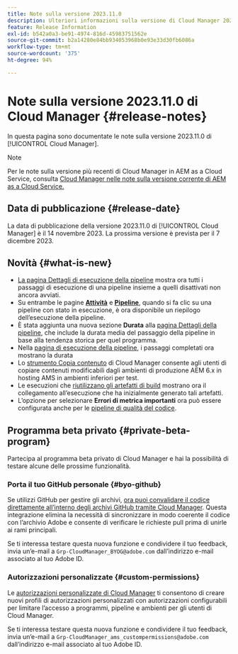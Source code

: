 ```yaml
---
title: Note sulla versione 2023.11.0
description: Ulteriori informazioni sulla versione di Cloud Manager 2023.11.0.
feature: Release Information
exl-id: b542a0a3-be91-4974-816d-45983751562e
source-git-commit: b2a14280e84bb934053968b0e93e33d30fb6086a
workflow-type: tm+mt
source-wordcount: '375'
ht-degree: 94%

---
```


# Note sulla versione 2023.11.0 di Cloud Manager {#release-notes}

In questa pagina sono documentate le note sulla versione 2023.11.0 di [!UICONTROL Cloud Manager].

>[!NOTE]
>
>Per le note sulla versione più recenti di Cloud Manager in AEM as a Cloud Service, consulta [Cloud Manager nelle note sulla versione corrente di AEM as a Cloud Service.](https://experienceleague.adobe.com/it/docs/experience-manager-cloud-service/content/release-notes/cloud-manager/current)

## Data di pubblicazione {#release-date}

La data di pubblicazione della versione 2023.11.0 di [!UICONTROL Cloud Manager] è il 14 novembre 2023. La prossima versione è prevista per il 7 dicembre 2023.

## Novità {#what-is-new}

* [La pagina Dettagli di esecuzione della pipeline](/help/using/managing-pipelines.md#view-details) mostra ora tutti i passaggi di esecuzione di una pipeline insieme a quelli disattivati non ancora avviati.
* Su entrambe le pagine **[Attività](/help/using/managing-pipelines.md#activity)** e **[Pipeline](/help/using/managing-pipelines.md#pipelines)**, quando si fa clic su una pipeline con stato in esecuzione, è ora disponibile un riepilogo dell’esecuzione della pipeline.
* È stata aggiunta una nuova sezione **Durata** alla [pagina Dettagli della pipeline](/help/using/managing-pipelines.md#view-details), che include la durata media del passaggio della pipeline in base alla tendenza storica per quel programma.
* Nella [pagina di esecuzione della pipeline](/help/using/managing-pipelines.md#activity-window), i passaggi completati ora mostrano la durata
* Lo [strumento Copia contenuto](/help/using/content-copy.md) di Cloud Manager consente agli utenti di copiare contenuti modificabili dagli ambienti di produzione AEM 6.x in hosting AMS in ambienti inferiori per test.
* Le esecuzioni che [riutilizzano gli artefatti di build](/help/getting-started/project-setup.md#build-artifact-reuse) mostrano ora il collegamento all’esecuzione che ha inizialmente generato tali artefatti.
* L’opzione per selezionare **Errori di metrica importanti** ora può essere configurata anche per le [pipeline di qualità del codice](/help/using/non-production-pipelines.md).

## Programma beta privato {#private-beta-program}

Partecipa al programma beta privato di Cloud Manager e hai la possibilità di testare alcune delle prossime funzionalità.

### Porta il tuo GitHub personale {#byo-github}

Se utilizzi GitHub per gestire gli archivi, [ora puoi convalidare il codice direttamente all’interno degli archivi GitHub tramite Cloud Manager](/help/managing-code/private-repositories.md). Questa integrazione elimina la necessità di sincronizzare in modo coerente il codice con l’archivio Adobe e consente di verificare le richieste pull prima di unirle ai rami principali.

Se ti interessa testare questa nuova funzione e condividere il tuo feedback, invia un’e-mail a `Grp-CloudManager_BYOG@adobe.com` dall’indirizzo e-mail associato al tuo Adobe ID.

### Autorizzazioni personalizzate {#custom-permissions}

Le [autorizzazioni personalizzate di Cloud Manager](/help/using/custom-permissions.md) ti consentono di creare nuovi profili di autorizzazioni personalizzati con autorizzazioni configurabili per limitare l’accesso a programmi, pipeline e ambienti per gli utenti di Cloud Manager.

Se ti interessa testare questa nuova funzione e condividere il tuo feedback, invia un’e-mail a `Grp-CloudManager_ams_custompermissions@adobe.com` dall’indirizzo e-mail associato al tuo Adobe ID.
